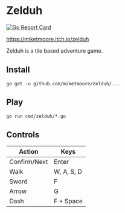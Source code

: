 # Zelduh

[![Go Report Card](https://goreportcard.com/badge/github.com/miketmoore/zelduh)](https://goreportcard.com/report/github.com/miketmoore/zelduh)

https://miketmoore.itch.io/zelduh

Zelduh is a tile based adventure game. 

## Install

```
go get -u github.com/miketmoore/zelduh/...
```

## Play

```
go run cmd/zelduh/*.go
```

## Controls

| Action | Keys |
| ---- | ---- |
| Confirm/Next | Enter |
| Walk | W, A, S, D |
| Sword | F | 
| Arrow | G |
| Dash | F + Space | 